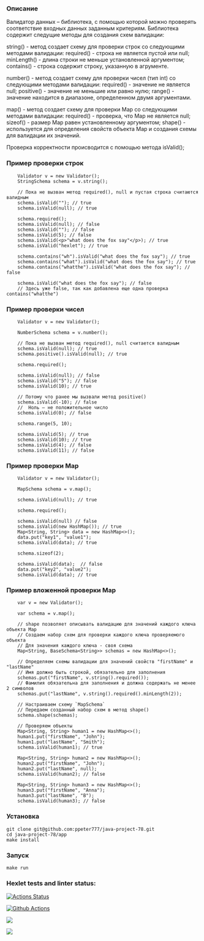 ### Описание
Валидатор данных – библиотека, с помощью которой можно проверять соответствие входных данных заданным критериям. 
Библиотека содержит следущие методы для создания схем валидации:

string() - метод создает схему для проверки строк со следующими методами валидации:
        required() - строка не является пустой или null;
        minLength() - длина строки не меньше установленной аргументом;
        contains() - строка содержит строку, указанную в агрументе.
    
number() - метод создает схему для проверки чисел (тип int) со следующими методами валидации:
        required() - значение не является null;
        positive() - значение не меньшие или равно нулю;
        range() - значение находится в диапазоне, определенном двумя аргументами.

map() - метод создает схему для проверки Map со следующими методами валидации:
        required() - проверка, что Map не является null;
        sizeof() - размер Мap равен установленному аргументом;
        shape() - используется для определения свойств объекта Map и создания схемы для валидации их значений.

Проверка корректности происводится с помощью метода isValid();

### Пример проверки строк
        Validator v = new Validator();
        StringSchema schema = v.string();

        // Пока не вызван метод required(), null и пустая строка считаются валидным
        schema.isValid(""); // true
        schema.isValid(null); // true
        
        schema.required();
        schema.isValid(null); // false
        schema.isValid(""); // false
        schema.isValid(5); // false
        schema.isValid(<p>"what does the fox say"</p>); // true
        schema.isValid("hexlet"); // true
        
        schema.contains("wh").isValid("what does the fox say"); // true
        schema.contains("what").isValid("what does the fox say"); // true
        schema.contains("whatthe").isValid("what does the fox say"); // false
        
        schema.isValid("what does the fox say"); // false
        // Здесь уже false, так как добавлена еще одна проверка contains("whatthe")

### Пример проверки чисел
        Validator v = new Validator();
        
        NumberSchema schema = v.number();
        
        // Пока не вызван метод required(), null считается валидным
        schema.isValid(null); // true
        schema.positive().isValid(null); // true
        
        schema.required();
        
        schema.isValid(null); // false
        schema.isValid("5"); // false
        schema.isValid(10); // true
        
        // Потому что ранее мы вызвали метод positive()
        schema.isValid(-10); // false
        //  Ноль — не положительное число
        schema.isValid(0); // false
        
        schema.range(5, 10);
        
        schema.isValid(5); // true
        schema.isValid(10); // true
        schema.isValid(4); // false
        schema.isValid(11); // false

### Пример проверки Map
        Validator v = new Validator();
        
        MapSchema schema = v.map();
        
        schema.isValid(null); // true
        
        schema.required();
        
        schema.isValid(null) // false
        schema.isValid(new HashMap()); // true
        Map<String, String> data = new HashMap<>();
        data.put("key1", "value1");
        schema.isValid(data); // true
        
        schema.sizeof(2);
        
        schema.isValid(data);  // false
        data.put("key2", "value2");
        schema.isValid(data); // true

### Пример вложенной проверки Map
        var v = new Validator();

        var schema = v.map();

        // shape позволяет описывать валидацию для значений каждого ключа объекта Map
        // Создаем набор схем для проверки каждого ключа проверяемого объекта
        // Для значения каждого ключа - своя схема
        Map<String, BaseSchema<String>> schemas = new HashMap<>();
        
        // Определяем схемы валидации для значений свойств "firstName" и "lastName"
        // Имя должно быть строкой, обязательно для заполнения
        schemas.put("firstName", v.string().required());
        // Фамилия обязательна для заполнения и должна содержать не менее 2 символов
        schemas.put("lastName", v.string().required().minLength(2));
        
        // Настраиваем схему `MapSchema`
        // Передаем созданный набор схем в метод shape()
        schema.shape(schemas);
        
        // Проверяем объекты
        Map<String, String> human1 = new HashMap<>();
        human1.put("firstName", "John");
        human1.put("lastName", "Smith");
        schema.isValid(human1); // true
        
        Map<String, String> human2 = new HashMap<>();
        human2.put("firstName", "John");
        human2.put("lastName", null);
        schema.isValid(human2); // false
        
        Map<String, String> human3 = new HashMap<>();
        human3.put("firstName", "Anna");
        human3.put("lastName", "B");
        schema.isValid(human3); // false

### Установка
    git clone git@github.com:ppeter777/java-project-78.git
    cd java-project-78/app
    make install

### Запуск
    make run

### Hexlet tests and linter status:
[![Actions Status](https://github.com/ppeter777/java-project-78/workflows/hexlet-check/badge.svg)](https://github.com/ppeter777/java-project-78/actions)

[![Github Actions](https://github.com/ppeter777/java-project-78/actions/workflows/my_workflow.yml/badge.svg)](https://github.com/ppeter777/java-project-78/actions/workflows/my_workflow.yml)

<a href="https://codeclimate.com/github/ppeter777/java-project-78/maintainability"><img src="https://api.codeclimate.com/v1/badges/44f40115831da34ea555/maintainability" /></a>

<a href="https://codeclimate.com/github/ppeter777/java-project-78/test_coverage"><img src="https://api.codeclimate.com/v1/badges/44f40115831da34ea555/test_coverage" /></a>




